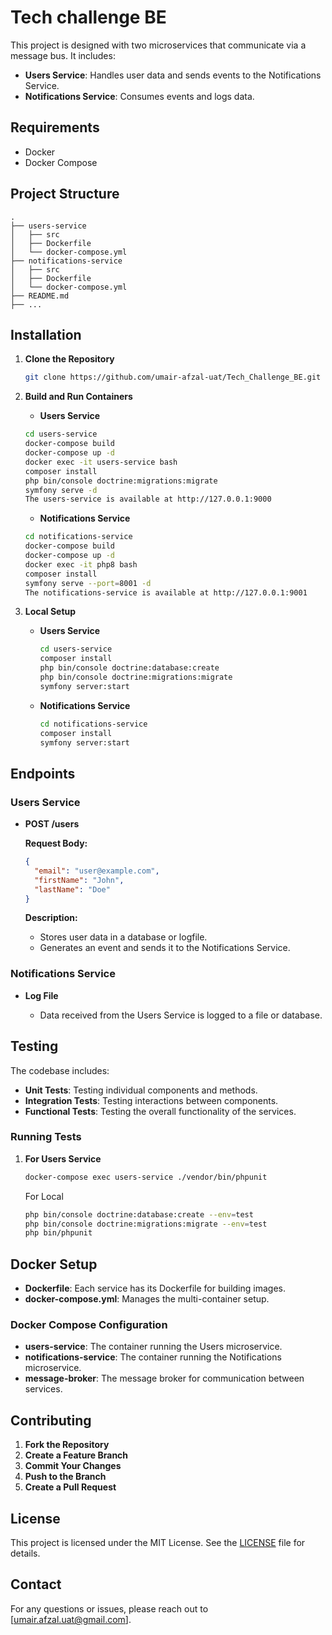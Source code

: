 # Tech challenge BE

This project is designed with two microservices that communicate via a message bus. It includes:

- **Users Service**: Handles user data and sends events to the Notifications Service.
- **Notifications Service**: Consumes events and logs data.

## Requirements

- Docker
- Docker Compose

## Project Structure

```Symfony
.
├── users-service
│   ├── src
│   ├── Dockerfile
│   └── docker-compose.yml
├── notifications-service
│   ├── src
│   ├── Dockerfile
│   └── docker-compose.yml
├── README.md
├── ...

```

## Installation

1. **Clone the Repository**

   ```bash
   git clone https://github.com/umair-afzal-uat/Tech_Challenge_BE.git
   ```

2. **Build and Run Containers**

    - **Users Service**

     ```bash
     cd users-service
     docker-compose build
     docker-compose up -d
     docker exec -it users-service bash
     composer install
     php bin/console doctrine:migrations:migrate
     symfony serve -d
     The users-service is available at http://127.0.0.1:9000
     ```
     - **Notifications Service**

     ```bash
     cd notifications-service
     docker-compose build
     docker-compose up -d
     docker exec -it php8 bash
     composer install
     symfony serve --port=8001 -d
     The notifications-service is available at http://127.0.0.1:9001
     ```

3. **Local Setup**

   - **Users Service**

     ```bash
     cd users-service
     composer install
     php bin/console doctrine:database:create
     php bin/console doctrine:migrations:migrate
     symfony server:start
     ```

   - **Notifications Service**

     ```bash
     cd notifications-service
     composer install
     symfony server:start
     ```

## Endpoints

### Users Service

- **POST /users**

  **Request Body:**

  ```json
  {
    "email": "user@example.com",
    "firstName": "John",
    "lastName": "Doe"
  }
  ```

  **Description:**

  - Stores user data in a database or logfile.
  - Generates an event and sends it to the Notifications Service.

### Notifications Service

- **Log File**

  - Data received from the Users Service is logged to a file or database.

## Testing

The codebase includes:

- **Unit Tests**: Testing individual components and methods.
- **Integration Tests**: Testing interactions between components.
- **Functional Tests**: Testing the overall functionality of the services.

### Running Tests

1. **For Users Service**

   ```bash
   docker-compose exec users-service ./vendor/bin/phpunit
   ```

   For Local

   ```bash
   php bin/console doctrine:database:create --env=test
   php bin/console doctrine:migrations:migrate --env=test
   php bin/phpunit
   ```

## Docker Setup

- **Dockerfile**: Each service has its Dockerfile for building images.
- **docker-compose.yml**: Manages the multi-container setup.

### Docker Compose Configuration

- **users-service**: The container running the Users microservice.
- **notifications-service**: The container running the Notifications microservice.
- **message-broker**: The message broker for communication between services.

## Contributing

1. **Fork the Repository**
2. **Create a Feature Branch**
3. **Commit Your Changes**
4. **Push to the Branch**
5. **Create a Pull Request**

## License

This project is licensed under the MIT License. See the [LICENSE](LICENSE) file for details.

## Contact

For any questions or issues, please reach out to [umair.afzal.uat@gmail.com].
